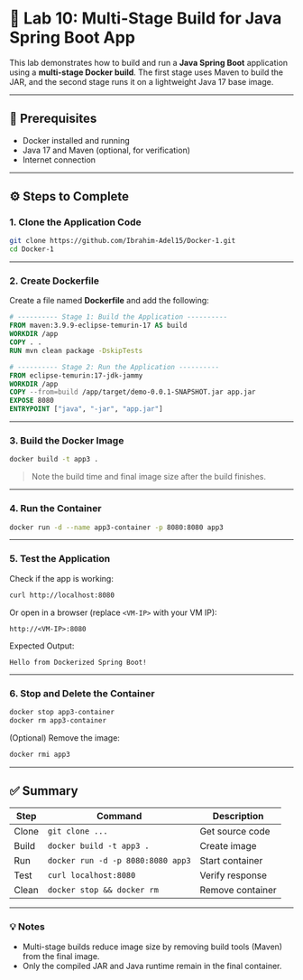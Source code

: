 # 🧪 Lab 10: Multi-Stage Build for Java Spring Boot App

This lab demonstrates how to build and run a **Java Spring Boot** application using a **multi-stage Docker build**.
The first stage uses Maven to build the JAR, and the second stage runs it on a lightweight Java 17 base image.

---

## 🧰 Prerequisites

* Docker installed and running
* Java 17 and Maven (optional, for verification)
* Internet connection

---

## ⚙️ Steps to Complete

### 1. Clone the Application Code

```bash
git clone https://github.com/Ibrahim-Adel15/Docker-1.git
cd Docker-1
```

---

### 2. Create Dockerfile

Create a file named **Dockerfile** and add the following:

```dockerfile
# ---------- Stage 1: Build the Application ----------
FROM maven:3.9.9-eclipse-temurin-17 AS build
WORKDIR /app
COPY . .
RUN mvn clean package -DskipTests

# ---------- Stage 2: Run the Application ----------
FROM eclipse-temurin:17-jdk-jammy
WORKDIR /app
COPY --from=build /app/target/demo-0.0.1-SNAPSHOT.jar app.jar
EXPOSE 8080
ENTRYPOINT ["java", "-jar", "app.jar"]
```

---

### 3. Build the Docker Image

```bash
docker build -t app3 .
```

> Note the build time and final image size after the build finishes.

---

### 4. Run the Container

```bash
docker run -d --name app3-container -p 8080:8080 app3
```

---

### 5. Test the Application

Check if the app is working:

```bash
curl http://localhost:8080
```

Or open in a browser (replace `<VM-IP>` with your VM IP):

```
http://<VM-IP>:8080
```

Expected Output:

```
Hello from Dockerized Spring Boot!
```

---

### 6. Stop and Delete the Container

```bash
docker stop app3-container
docker rm app3-container
```

(Optional) Remove the image:

```bash
docker rmi app3
```

---

## ✅ Summary

| Step  | Command                           | Description      |
| ----- | --------------------------------- | ---------------- |
| Clone | `git clone ...`                   | Get source code  |
| Build | `docker build -t app3 .`          | Create image     |
| Run   | `docker run -d -p 8080:8080 app3` | Start container  |
| Test  | `curl localhost:8080`             | Verify response  |
| Clean | `docker stop && docker rm`        | Remove container |

---

### 💡 Notes

* Multi-stage builds reduce image size by removing build tools (Maven) from the final image.
* Only the compiled JAR and Java runtime remain in the final container.
